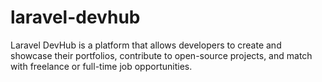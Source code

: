 # laravel-devhub
Laravel DevHub is a platform that allows developers to create and showcase their portfolios, contribute to open-source projects, and match with freelance or full-time job opportunities.
